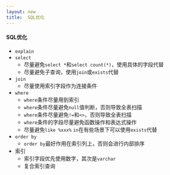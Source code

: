 ```yaml
---
layout: new
title:  SQL优化
---
```


#### SQL优化

* `explain`
* `select`
    * 尽量避免`select *`和`select count(*)`，使用具体的字段代替
    * 尽量避免子查询，使用`join`或`exists`代替
* `join`
    * 尽量使用索引字段作为连接条件
* `where`
    * `where`条件尽量用到索引
    * `where`条件尽量避免`null`值判断，否则导致全表扫描
    * `where`条件尽量避免`!=`和`<>`，否则导致全表扫描
    * `where`条件的字段尽量避免函数操作和表达式操作
    * 尽量避免`like %xxx%`
    `in`在有些场景下可以使用`exists`代替
* `order by`
    * `order by`最好作用在索引列上，否则会进行内部排序
* 索引
    * 索引字段优先使用数字，其次是`varchar`
    * 复合索引查询
